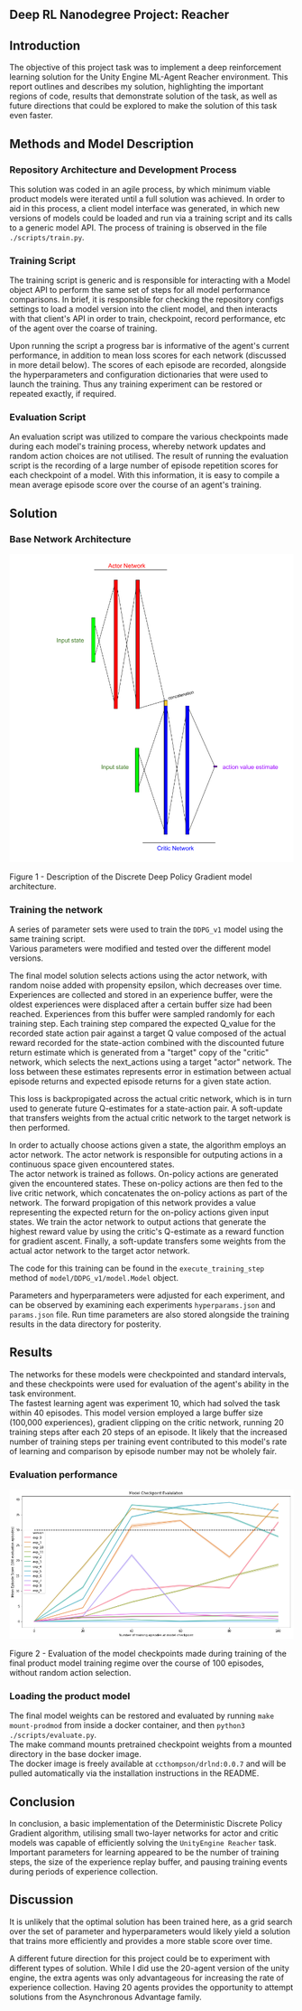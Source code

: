 ## Deep RL Nanodegree Project: Reacher

## Introduction

The objective of this project task was to implement a deep reinforcement learning solution for the 
Unity Engine ML-Agent Reacher environment.  This report outlines and 
describes my solution, highlighting the important regions of code, results that demonstrate 
solution of the task,  as well as future directions that could be explored to make the solution of 
this task even faster.  

## Methods and Model Description
### Repository Architecture and Development Process
This solution was coded in an agile process, by which minimum viable product models were iterated 
until a full solution was achieved.  In order to aid in this process, a client model interface was 
generated, in which new versions of models could be loaded and run via a training script and its 
calls to a generic model API.  The process of training is observed in the file `./scripts/train.py`.

### Training Script
The training script is generic and is responsible for interacting with a Model object API to perform
 the same set of steps for all model performance comparisons.  In brief, it is responsible for 
checking the repository configs settings to load a model version into the client model, and then 
interacts with that client's API in order to train, checkpoint, record performance, etc of the 
agent over the coarse of training.  

Upon running the script a progress bar is informative of the agent's current performance, in 
addition to mean loss scores for each network (discussed in more detail below).  The scores of each 
episode are recorded, alongside the hyperparameters and configuration dictionaries that were used to
 launch the training.  Thus any training experiment can be restored or repeated exactly, if 
 required.

### Evaluation Script
An evaluation script was utilized to compare the various checkpoints made during each model's 
training process, whereby network updates and random action choices are not utilised.  The result
of running the evaluation script is the recording of a large number of episode repetition scores for
each checkpoint of a model.  With this information, it is easy to compile a mean average episode 
score over the course of an agent's training.  


## Solution

### Base Network Architecture

![network](images/DDPG_Network.png)

Figure 1 - Description of the Discrete Deep Policy Gradient model architecture.  

### Training the network

A series of parameter sets were used to train the `DDPG_v1` model using the same training script.  
Various parameters were modified and tested over the different model versions.  

The final model solution selects actions using the actor network, with random noise added with 
propensity epsilon, which decreases over time.  Experiences are 
collected and stored  in an experience buffer, were the oldest experiences were
displaced after a certain buffer size had been reached.  Experiences from this buffer were sampled
randomly for each training step.  Each training step compared the expected Q_value for the recorded
state action pair against a target Q value composed of the actual reward recorded for the 
state-action combined with the discounted future return estimate which is generated from a "target"
copy of the "critic" network, which selects the next_actions using a target "actor" network.  The 
loss between these estimates represents error in estimation between actual episode returns and 
expected episode returns for a given state action.  

This loss is backpropigated across the actual critic network, which is in turn used to generate 
future Q-estimates for a state-action pair.  A soft-update that transfers weights from the actual critic
network to the target network is then performed.  

In order to actually choose actions given a state, the algorithm employs an actor network.  The 
actor network is responsible for outputing actions in a continuous space given encountered states.  
The actor network is trained as follows.  On-policy actions are generated given the encountered 
states.  These on-policy actions are then fed to the live critic network, which concatenates 
the on-policy actions as part of the network.  The forward propigation of this network provides a 
value representing the expected return for the on-policy actions given input states.  We train the 
actor network to output actions that generate the highest reward value by using the critic's 
Q-estimate as a reward function for gradient ascent.  Finally, a soft-update transfers 
some weights from the actual actor network to the target actor network.   

The code for this training can be found in the `execute_training_step` method of 
`model/DDPG_v1/model.Model` object.

Parameters and hyperparameters were adjusted for each experiment, and can be observed by examining
each experiments `hyperparams.json` and `params.json` file.  Run time parameters are also stored
alongside the training results in the data directory for posterity.  


## Results  
The networks for these models were checkpointed and standard intervals, and these checkpoints were 
used for evaluation of the agent's ability in the task environment.  
The fastest learning agent was experiment 10, which had solved the task within 40 episodes.  This 
 model version employed a large buffer size (100,000 experiences),
gradient clipping on the critic network, running 20 training steps after each 20 steps of an 
episode.  It likely that the increased number of training steps per training event contributed
to this model's rate of learning and comparison by episode number may not be wholely fair.   


### Evaluation performance

![Evaluation](images/evalScores.png)

Figure 2 - Evaluation of the model checkpoints made during training of the final product model 
training regime over the course of 100 episodes, without random action selection.  

### Loading the product model
The final model weights can be restored and evaluated by running `make mount-prodmod` from inside
a docker container, and then `python3 ./scripts/evaluate.py`.  
The make command mounts pretrained checkpoint weights from a mounted directory in the base docker image.  
The docker image is freely available at `ccthompson/drlnd:0.0.7` and will be pulled automatically
via the installation instructions in the README.


## Conclusion
In conclusion, a basic implementation of the Deterministic Discrete Policy Gradient 
algorithm, utilising small two-layer networks for actor and critic models was capable of 
efficiently solving the `UnityEngine Reacher` task.  Important parameters for learning appeared 
to be the number of training steps, the size of the experience replay buffer, and pausing training
events during periods of experience collection.  

## Discussion

It is unlikely that the optimal solution has been trained here, as a grid search over the set of 
parameter and hyperparameters would likely yield a solution that trains more efficiently and 
provides a more stable score over time.  

A different future direction for this project could be to experiment with different types of solution.  While 
I did use the 20-agent version of the unity engine, the extra agents was only advantageous for 
increasing the rate of experience collection.  Having 20 agents provides the opportunity to attempt
solutions from the Asynchronous Advantage family.  


